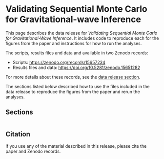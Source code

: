 # Validating Sequential Monte Carlo for Gravitational-wave Inference

This page describes the data release for *Validating Sequential Monte Carlo for Gravitational-Wave Inference*.
It includes code to reproduce each for the figures from the paper and instructions for how to run the analyses.

The scripts, results files and data and available in two Zenodo records:

- Scripts: https://zenodo.org/records/15657234
- Results files and data: https://doi.org/10.5281/zenodo.15651282

For more details about these records, see the [data release section](./data_release).

The sections listed below described how to use the files included in the data
release to reproduce the figures from the paper and rerun the analyses.

## Sections

```{tableofcontents}
```

## Citation

If you use any of the material described in this release, please cite the paper and
Zenodo records.
